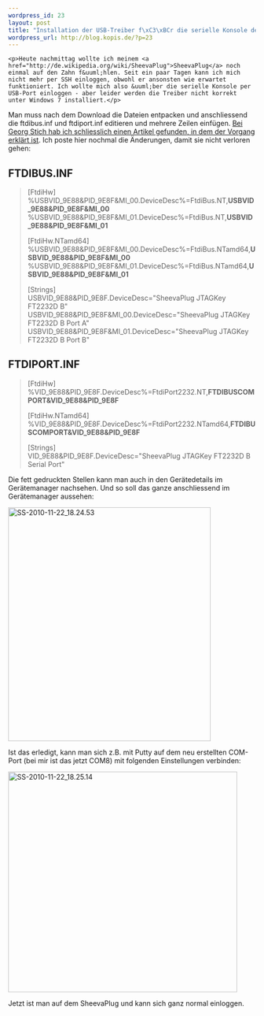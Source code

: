 ```yaml
--- 
wordpress_id: 23
layout: post
title: "Installation der USB-Treiber f\xC3\xBCr die serielle Konsole des SheevaPlug unter Windows 7"
wordpress_url: http://blog.kopis.de/?p=23
---
```


    <p>Heute nachmittag wollte ich meinem <a href="http://de.wikipedia.org/wiki/SheevaPlug">SheevaPlug</a> noch einmal auf den Zahn f&uuml;hlen. Seit ein paar Tagen kann ich mich nicht mehr per SSH einloggen, obwohl er ansonsten wie erwartet funktioniert. Ich wollte mich also &uuml;ber die serielle Konsole per USB-Port einloggen - aber leider werden die Treiber nicht korrekt unter Windows 7 installiert.</p>
<p>Man muss nach dem Download die Dateien entpacken und anschliessend die ftdibus.inf und ftdiport.inf editieren und mehrere Zeilen einf&uuml;gen. <a href="http://www.georg-stich.de/index.php?option=com_content&amp;view=article&amp;id=54:ftdi-change&amp;catid=34:soft&amp;Itemid=61">Bei Georg Stich hab ich schliesslich einen Artikel gefunden, in dem der Vorgang erkl&auml;rt ist</a>. Ich poste hier nochmal die &Auml;nderungen, damit sie nicht verloren gehen:</p>
<h2>FTDIBUS.INF</h2>
<blockquote>[FtdiHw]<br /> %USBVID_9E88&amp;PID_9E8F&amp;MI_00.DeviceDesc%=FtdiBus.NT,<strong>USBVID_9E88&amp;PID_9E8F&amp;MI_00</strong><br /> %USBVID_9E88&amp;PID_9E8F&amp;MI_01.DeviceDesc%=FtdiBus.NT,<strong>USBVID_9E88&amp;PID_9E8F&amp;MI_01</strong><p />  [FtdiHw.NTamd64]<br /> %USBVID_9E88&amp;PID_9E8F&amp;MI_00.DeviceDesc%=FtdiBus.NTamd64,<strong>USBVID_9E88&amp;PID_9E8F&amp;MI_00</strong><br /> %USBVID_9E88&amp;PID_9E8F&amp;MI_01.DeviceDesc%=FtdiBus.NTamd64,<strong>USBVID_9E88&amp;PID_9E8F&amp;MI_01</strong><p />  [Strings]<br /> USBVID_9E88&amp;PID_9E8F.DeviceDesc="SheevaPlug JTAGKey FT2232D B"<br /> USBVID_9E88&amp;PID_9E8F&amp;MI_00.DeviceDesc="SheevaPlug JTAGKey FT2232D B Port A"<br /> USBVID_9E88&amp;PID_9E8F&amp;MI_01.DeviceDesc="SheevaPlug JTAGKey FT2232D B Port B"</blockquote>
<h2>FTDIPORT.INF</h2>
<blockquote class="posterous_medium_quote">[FtdiHw]<br /> %VID_9E88&amp;PID_9E8F.DeviceDesc%=FtdiPort2232.NT,<strong>FTDIBUSCOMPORT&amp;VID_9E88&amp;PID_9E8F</strong><p />  [FtdiHw.NTamd64]<br /> %VID_9E88&amp;PID_9E8F.DeviceDesc%=FtdiPort2232.NTamd64,<strong>FTDIBUSCOMPORT&amp;VID_9E88&amp;PID_9E8F</strong><p />  [Strings]<br /> VID_9E88&amp;PID_9E8F.DeviceDesc="SheevaPlug JTAGKey FT2232D B Serial Port"</blockquote>
<p>Die fett gedruckten Stellen kann man auch in den Ger&auml;tedetails im Ger&auml;temanager nachsehen.&nbsp;Und so soll das ganze anschliessend im Ger&auml;temanager aussehen:</p>
<p><a href="http://www.flickr.com/photos/cringe/5199003440/" title="SS-2010-11-22_18.24.53 by cringe, on Flickr"><img src="http://farm5.static.flickr.com/4154/5199003440_da8e036ec6.jpg" height="475" alt="SS-2010-11-22_18.24.53" width="412" /></a></p>
<p>Ist das erledigt, kann man sich z.B. mit Putty auf dem neu erstellten COM-Port (bei mir ist das jetzt COM8) mit folgenden Einstellungen verbinden:</p>
<p><a href="http://www.flickr.com/photos/cringe/5198410029/" title="SS-2010-11-22_18.25.14 by cringe, on Flickr"><img src="http://farm5.static.flickr.com/4144/5198410029_06b4b4b988.jpg" height="448" alt="SS-2010-11-22_18.25.14" width="466" /></a></p>
<p>Jetzt ist man auf dem SheevaPlug und kann sich ganz normal einloggen.</p>
  
